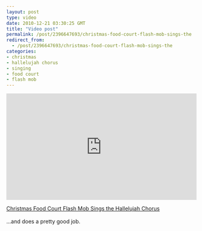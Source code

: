 ```yaml
---
layout: post
type: video
date: 2010-12-21 03:30:25 GMT
title: "Video post"
permalink: /post/2396647693/christmas-food-court-flash-mob-sings-the
redirect_from: 
  - /post/2396647693/christmas-food-court-flash-mob-sings-the
categories:
- christmas
- hallelujah chorus
- singing
- food court
- flash mob
---
```

<iframe width="500" height="281"  id="youtube_iframe" src="https://www.youtube.com/embed/SXh7JR9oKVE?feature=oembed&amp;enablejsapi=1&amp;origin=https://safe.txmblr.com&amp;wmode=opaque" frameborder="0" allow="accelerometer; autoplay; clipboard-write; encrypted-media; gyroscope; picture-in-picture" allowfullscreen title="Christmas Food Court Flash Mob, Hallelujah Chorus - Must See!"></iframe>

<a href="http://quietube.com/v.php/http://www.youtube.com/watch?v=SXh7JR9oKVE">Christmas Food Court Flash Mob Sings the Hallelujah Chorus</a><br><br>...and does a pretty good job.